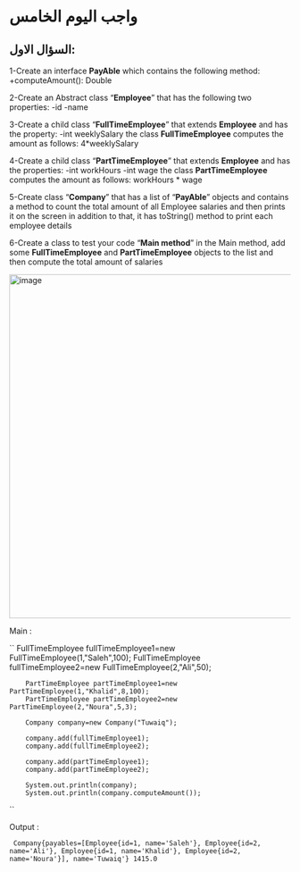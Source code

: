 # واجب اليوم الخامس


## السؤال الاول:

1-Create an interface **PayAble** which contains the following method:
+computeAmount(): Double

2-Create an Abstract class “**Employee**” that has the following two properties:
-id
-name

3-Create a child class “**FullTimeEmployee**” that extends **Employee** and has the property:
-int weeklySalary
the class **FullTimeEmployee** computes the amount as follows:
4*weeklySalary

4-Create a child class “**PartTimeEmployee**” that extends **Employee** and has the properties:
-int workHours
-int wage
the class **PartTimeEmployee** computes the amount as follows:
workHours * wage

5-Create class “**Company**” that has a list of “**PayAble**” objects and contains a method to count the total amount of all Employee salaries and then prints it on the screen
in addition to that, it has toString() method to print each employee details

6-Create a class to test your code “**Main method**” in the Main method, add some **FullTimeEmployee** and **PartTimeEmployee** objects to the list and then compute the total amount of salaries

<img width="616" alt="image" src="https://user-images.githubusercontent.com/58336325/169295852-7b71915f-c705-4a47-a606-a6b083251b4a.png">

Main : 

``
        FullTimeEmployee fullTimeEmployee1=new FullTimeEmployee(1,"Saleh",100);
        FullTimeEmployee fullTimeEmployee2=new FullTimeEmployee(2,"Ali",50);

        PartTimeEmployee partTimeEmployee1=new PartTimeEmployee(1,"Khalid",8,100);
        PartTimeEmployee partTimeEmployee2=new PartTimeEmployee(2,"Noura",5,3);

        Company company=new Company("Tuwaiq");

        company.add(fullTimeEmployee1);
        company.add(fullTimeEmployee2);

        company.add(partTimeEmployee1);
        company.add(partTimeEmployee2);

        System.out.println(company);
        System.out.println(company.computeAmount());
``        

Output : 

`` 
Company{payables=[Employee{id=1, name='Saleh'}, Employee{id=2, name='Ali'}, Employee{id=1, name='Khalid'}, Employee{id=2, name='Noura'}], name='Tuwaiq'}
1415.0
``



